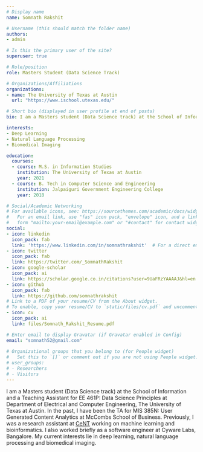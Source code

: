 ```yaml
---
# Display name
name: Somnath Rakshit

# Username (this should match the folder name)
authors:
- admin

# Is this the primary user of the site?
superuser: true

# Role/position
role: Masters Student (Data Science Track)

# Organizations/Affiliations
organizations:
- name: The University of Texas at Austin
  url: "https://www.ischool.utexas.edu/"

# Short bio (displayed in user profile at end of posts)
bio: I am a Masters student (Data Science track) at the School of Information, The University of Texas at Austin. My current interests lie in deep learning, natural language processing and biomedical imaging.

interests:
- Deep Learning
- Natural Language Processing
- Biomedical Imaging

education:
  courses:
  - course: M.S. in Information Studies
    institution: The University of Texas at Austin
    year: 2021
  - course: B. Tech in Computer Science and Engineering
    institution: Jalpaiguri Government Engineering College
    year: 2018

# Social/Academic Networking
# For available icons, see: https://sourcethemes.com/academic/docs/widgets/#icons
#   For an email link, use "fas" icon pack, "envelope" icon, and a link in the
#   form "mailto:your-email@example.com" or "#contact" for contact widget.
social:
- icon: linkedin
  icon_pack: fab
  link: 'https://www.linkedin.com/in/somnathrakshit'  # For a direct email link, use "mailto:test@example.org".
- icon: twitter
  icon_pack: fab
  link: https://twitter.com/_SomnathRakshit
- icon: google-scholar
  icon_pack: ai
  link: https://scholar.google.co.in/citations?user=9UaFRzYAAAAJ&hl=en
- icon: github
  icon_pack: fab
  link: https://github.com/somnathrakshit
# Link to a PDF of your resume/CV from the About widget.
# To enable, copy your resume/CV to `static/files/cv.pdf` and uncomment the lines below.  
- icon: cv
  icon_pack: ai
  link: files/Somnath_Rakshit_Resume.pdf

# Enter email to display Gravatar (if Gravatar enabled in Config)
email: "somnath52@gmail.com"
  
# Organizational groups that you belong to (for People widget)
#   Set this to `[]` or comment out if you are not using People widget.  
# user_groups:
# - Researchers
# - Visitors
---
```

I am a Masters student (Data Science track) at the School of Information and a Teaching Assistant for EE 461P: Data Science Principles at Department of Electrical and Computer Engineering, The University of Texas at Austin. In the past, I have been the TA for MIS 385N: User Generated Content Analytics at McCombs School of Business. Previously, I was a research assistant at [CeNT](https://cent.uw.edu.pl) working on machine learning and bioinformatics. I also worked briefly as a software engineer at Cyware Labs, Bangalore. My current interests lie in deep learning, natural language processing and biomedical imaging.